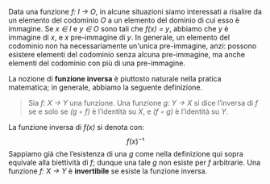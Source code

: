 Data una funzione *f: I → O*, in alcune situazioni siamo interessati a risalire da un elemento del codominio *O* a un elemento del dominio di cui esso è immagine. Se *x ∈ I* e *y ∈ O* sono tali che *f(x) = y*, abbiamo che *y* è immagine di *x*, e *x* pre-immagine di *y*. In generale, un elemento del codominio non ha necessariamente un'unica pre-immagine, anzi: possono esistere elementi del codominio senza alcuna pre-immagine, ma anche elementi del codominio con più di una pre-immagine.

La nozione di **funzione inversa** è piuttosto naturale nella pratica matematica; in generale, abbiamo la seguente definizione.
> Sia *f: X → Y* una funzione. Una funzione *g: Y → X* si dice l’inversa di *f* se e solo se *(g ◦ f)* è l’identità su *X*, e *(f ◦ g)* è l’identità su *Y*.

La funzione inversa di *f(x)* si denota con:
$$f(x)^-¹$$
Sappiamo già che l’esistenza di una *g* come nella definizione qui sopra equivale alla biettività di *f*; dunque una tale *g* non esiste per *f* arbitrarie. Una funzione *f: X → Y* è **invertibile** se esiste la funzione inversa.